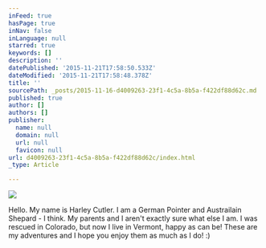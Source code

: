 ```yaml
---
inFeed: true
hasPage: true
inNav: false
inLanguage: null
starred: true
keywords: []
description: ''
datePublished: '2015-11-21T17:58:50.533Z'
dateModified: '2015-11-21T17:58:48.378Z'
title: ''
sourcePath: _posts/2015-11-16-d4009263-23f1-4c5a-8b5a-f422df88d62c.md
published: true
author: []
authors: []
publisher:
  name: null
  domain: null
  url: null
  favicon: null
url: d4009263-23f1-4c5a-8b5a-f422df88d62c/index.html
_type: Article

---
```

![](https://the-grid-user-content.s3-us-west-2.amazonaws.com/1c0cb782-02cf-465c-b022-b48adc898d5d.JPG)

Hello.  My name is Harley Cutler.  I am a German Pointer and Austrailain Shepard - I think.  My parents and I aren't exactly sure what else I am.  I was rescued in Colorado, but now I live in Vermont, happy as can be!  These are my adventures and I hope you enjoy them as much as I do! :)